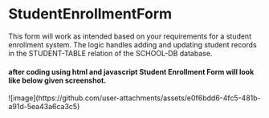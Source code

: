 # <h1 > StudentEnrollmentForm </h1>

<p>This form will work as intended based on your requirements for a student enrollment system. The logic handles adding and updating student records in the STUDENT-TABLE relation of the SCHOOL-DB database.</p>

<h4> after coding using html and javascript Student Enrollment Form will look like below given screenshot. </h4>
![image](https://github.com/user-attachments/assets/e0f6bdd6-4fc5-481b-a91d-5ea43a6ca3c5)

